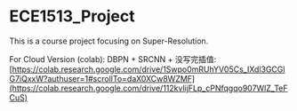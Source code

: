 # ECE1513_Project
This is a course project focusing on Super-Resolution.

For Cloud Version (colab):
DBPN + SRCNN + 没写完插值: [https://colab.research.google.com/drive/1Swpo0mRUhYV05Cs_IXdl3GCGlG7iQxxW?authuser=1#scrollTo=daX0XCw8WZMF](https://colab.research.google.com/drive/112kvlijFLp_cPNfqgqo907WlZ_TeFCuS)
